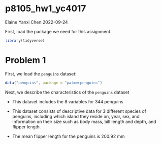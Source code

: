 p8105_hw1_yc4017
================
Elaine Yanxi Chen
2022-09-24

First, load the package we need for this assignment.

``` r
library(tidyverse)
```

# Problem 1

First, we load the `penguins` dataset:

``` r
data("penguins", package = "palmerpenguins")
```

Next, we describe the characteristics of the `penguins` dataset

-   This dataset includes the 8 variables for 344 penguins

-   This dataset consists of descriptive data for 3 different species of
    penguins, including which island they reside on, year, sex, and
    information on their size such as body mass, bill length and depth,
    and flipper length.

-   The mean flipper length for the penguins is 200.92 mm
